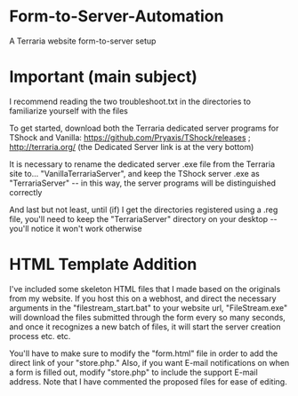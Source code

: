# Form-to-Server-Automation
A Terraria website form-to-server setup

# Important (main subject)
I recommend reading the two troubleshoot.txt in the directories to familiarize yourself with the files

To get started, download both the Terraria dedicated server programs for TShock and Vanilla:
https://github.com/Pryaxis/TShock/releases ; 
http://terraria.org/ (the Dedicated Server link is at the very bottom)

It is necessary to rename the dedicated server .exe file from the Terraria site to... "VanillaTerrariaServer", and keep the TShock server .exe as "TerrariaServer" -- in this way, the server programs will be distinguished correctly

And last but not least, until (if) I get the directories registered using a .reg file, you'll need to keep the "TerrariaServer" directory on your desktop -- you'll notice it won't work otherwise

# HTML Template Addition
I've included some skeleton HTML files that I made based on the originals from my website. If you host this on a webhost, and direct the necessary arguments in the "filestream_start.bat" to your website url, "FileStream.exe" will download the files submitted through the form every so many seconds, and once it recognizes a new batch of files, it will start the server creation process etc. etc.

You'll have to make sure to modify the "form.html" file in order to add the direct link of your "store.php." Also, if you want E-mail notifications on when a form is filled out, modify "store.php" to include the support E-mail address. Note that I have commented the proposed files for ease of editing.
